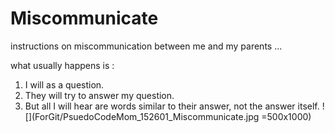 # Miscommunicate
instructions on miscommunication between me and my parents 
...

what usually happens is :

1. I will as a question.
2. They will try to answer my question.
3. But all I will hear are words similar to their answer, not the answer itself.
![](ForGit/PsuedoCodeMom_152601_Miscommunicate.jpg =500x1000)
